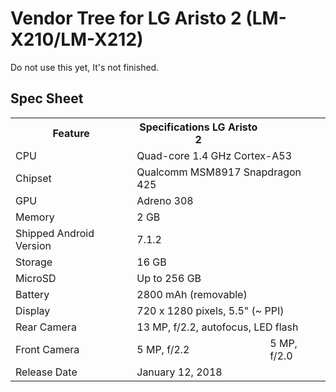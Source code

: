 # Vendor Tree for LG Aristo 2 (LM-X210/LM-X212)
Do not use this yet, It's not finished.
## Spec Sheet
<table>
  <tr>
    <th>Feature</th>
    <th>Specifications LG Aristo 2</th>
  </tr>
  <tr>
    <td>CPU</td>
    <td colspan="2">Quad-core 1.4 GHz Cortex-A53</td>
  </tr>
  <tr>
    <td>Chipset</td>
    <td colspan="2">Qualcomm MSM8917 Snapdragon 425</td>
  </tr>
  <tr>
    <td>GPU</td>
    <td colspan="2">Adreno 308</td>
  </tr>
  <tr>
    <td>Memory</td>
    <td>2 GB</td>
  </tr>
  <tr>
    <td>Shipped Android Version</td>
    <td>7.1.2</td>
  </tr>
  <tr>
    <td>Storage</td>
    <td>16 GB</td>
  </tr>
  <tr>
    <td>MicroSD</td>
    <td colspan="2">Up to 256 GB</td>
  </tr>
  <tr>
    <td>Battery</td>
    <td>2800 mAh (removable)</td>
  </tr>
  <tr>
    <td>Display</td>
    <td colspan="2">720 x 1280 pixels, 5.5" (~ PPI)</td>
  </tr>
  <tr>
    <td>Rear Camera</td>
    <td colspan="2">13 MP, f/2.2, autofocus, LED flash</td>
  </tr>
  <tr>
    <td>Front Camera</td>
    <td>5 MP, f/2.2</td>
    <td>5 MP, f/2.0</td>
  </tr>
  <tr>
    <td>Release Date</td>
    <td>January 12, 2018</tr>
</table>
